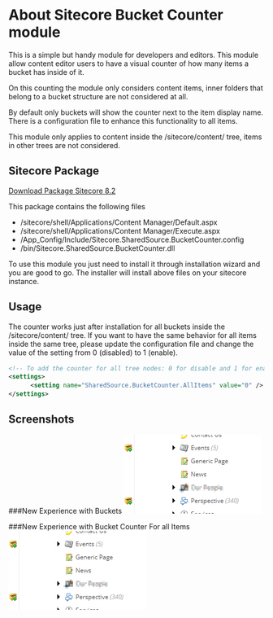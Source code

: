 # About Sitecore Bucket Counter module
This is a simple but handy module for developers and editors. This module allow content editor users to have a visual counter of how many items a bucket has inside of it.

On this counting the module only considers content items, inner folders that belong to a bucket structure are not considered at all.

By default only buckets will show the counter next to the item display name. There is a configuration file to enhance this functionality to all items.

This module only applies to content inside the /sitecore/content/ tree, items in other trees are not considered.

## Sitecore Package
[Download Package Sitecore 8.2](https://github.com/caraujo84/Sitecore.SharedSource.BucketCounter/raw/master/package/Bucket%20Counter%20Module%20Sitecore%208.2.zip)

This package contains the following files
 - /sitecore/shell/Applications/Content Manager/Default.aspx
 - /sitecore/shell/Applications/Content Manager/Execute.aspx
 - /App_Config/Include/Sitecore.SharedSource.BucketCounter.config
 - /bin/Sitecore.SharedSource.BucketCounter.dll
 
 To use this module you just need to install it through installation wizard and you are good to go. The installer will install above files on your sitecore instance.

## Usage

The counter works just after installation for all buckets inside the /sitecore/content/ tree. If you want to have the same behavior for all items inside the same tree, please update the configuration file and change the value of the setting from 0 (disabled) to 1 (enable).

```xml
<!-- To add the counter for all tree nodes: 0 for disable and 1 for enable -->
<settings>
      <setting name="SharedSource.BucketCounter.AllItems" value="0" />
</settings>
```
 
## Screenshots
###New Experience with Buckets
![New Experience with Buckets](screenshots/bucketCounter.png?raw=true "Bucket Counter")

###New Experience with Bucket Counter For all Items
![New Experience with Bucket Counter For all Items](screenshots/bucketCounter.png?raw=true "Bucket Counter For All")